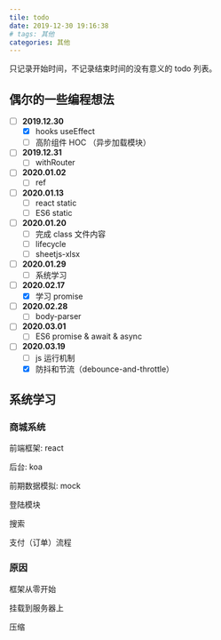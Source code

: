 ```yaml
---
tile: todo
date: 2019-12-30 19:16:38
# tags: 其他
categories: 其他
---
```


只记录开始时间，不记录结束时间的没有意义的 todo 列表。

<!-- more -->

## 偶尔的一些编程想法

* [ ] **2019.12.30**
  * [X] hooks useEffect
  * [ ] 高阶组件 HOC （异步加载模块）
* [ ] **2019.12.31**
  * [ ] withRouter
* [ ] **2020.01.02**
  * [ ] ref
* [ ] **2020.01.13**
  * [ ] react static
  * [ ] ES6 static
* [ ] **2020.01.20**
  * [ ] 完成 class 文件内容
  * [ ] lifecycle
  * [ ] sheetjs-xlsx
* [ ] **2020.01.29**
  * [ ] 系统学习
* [ ] **2020.02.17**
  * [X] 学习 promise
* [ ] **2020.02.28**
  * [ ] body-parser
* [ ] **2020.03.01**
  * [ ] ES6 promise & await & async
* [ ] **2020.03.19**
  * [ ] js 运行机制
  * [X] 防抖和节流（debounce-and-throttle）

## 系统学习

### 商城系统

前端框架: react

后台: koa

前期数据模拟: mock

登陆模块

搜索

支付（订单）流程

### 原因

框架从零开始

挂载到服务器上

压缩
